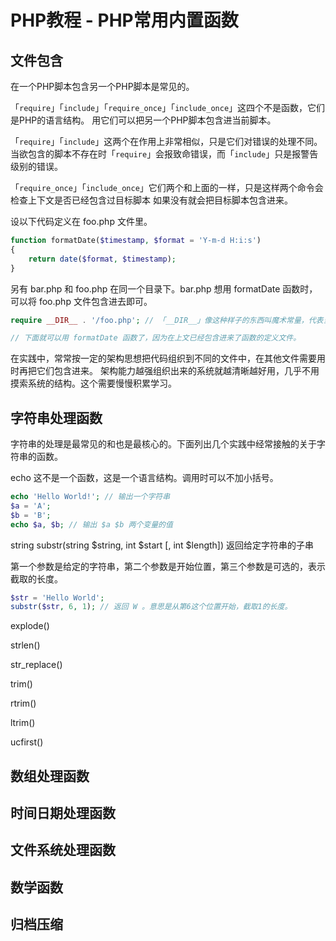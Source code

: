 # PHP教程 - PHP常用内置函数

## 文件包含

在一个PHP脚本包含另一个PHP脚本是常见的。

「`require`」「`include`」「`require_once`」「`include_once`」这四个不是函数，它们是PHP的语言结构。
用它们可以把另一个PHP脚本包含进当前脚本。

「`require`」「`include`」这两个在作用上非常相似，只是它们对错误的处理不同。
当欲包含的脚本不存在时「`require`」会报致命错误，而「`include`」只是报警告级别的错误。

「`require_once`」「`include_once`」它们两个和上面的一样，只是这样两个命令会检查上下文是否已经包含过目标脚本
如果没有就会把目标脚本包含进来。

设以下代码定义在 foo.php 文件里。

```php
function formatDate($timestamp, $format = 'Y-m-d H:i:s')
{
    return date($format, $timestamp);
}
```

另有 bar.php 和 foo.php 在同一个目录下。bar.php 想用 formatDate 函数时，可以将 foo.php 文件包含进去即可。

```php
require __DIR__ . '/foo.php'; // 「__DIR__」像这种样子的东西叫魔术常量，代表当前目录

// 下面就可以用 formatDate 函数了，因为在上文已经包含进来了函数的定义文件。

```

在实践中，常常按一定的架构思想把代码组织到不同的文件中，在其他文件需要用时再把它们包含进来。
架构能力越强组织出来的系统就越清晰越好用，几乎不用摸索系统的结构。这个需要慢慢积累学习。

## 字符串处理函数

字符串的处理是最常见的和也是最核心的。下面列出几个实践中经常接触的关于字符串的函数。

echo 这不是一个函数，这是一个语言结构。调用时可以不加小括号。

```php
echo 'Hello World!'; // 输出一个字符串
$a = 'A';
$b = 'B';
echo $a, $b; // 输出 $a $b 两个变量的值
```

string substr(string $string, int $start [, int $length]) 返回给定字符串的子串

第一个参数是给定的字符串，第二个参数是开始位置，第三个参数是可选的，表示截取的长度。

```php
$str = 'Hello World';
substr($str, 6, 1); // 返回 W 。意思是从第6这个位置开始，截取1的长度。
```

explode()

strlen()

str_replace()

trim()

rtrim()

ltrim()

ucfirst()


## 数组处理函数

## 时间日期处理函数

## 文件系统处理函数

## 数学函数

## 归档压缩
